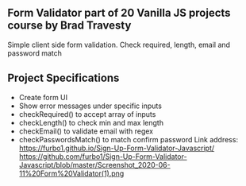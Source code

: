 ## Form Validator part of 20 Vanilla JS projects course by Brad Travesty

Simple client side form validation. Check required, length, email and password match

## Project Specifications

- Create form UI
- Show error messages under specific inputs
- checkRequired() to accept array of inputs
- checkLength() to check min and max length
- checkEmail() to validate email with regex
- checkPasswordsMatch() to match confirm password
Link address: https://furbo1.github.io/Sign-Up-Form-Validator-Javascript/
https://github.com/furbo1/Sign-Up-Form-Validator-Javascript/blob/master/Screenshot_2020-06-11%20Form%20Validator(1).png 
